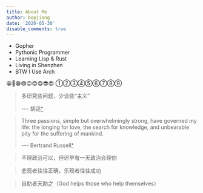 ```yaml
---
title: About Me
author: bopjiang
date: '2020-05-30'
disable_comments: true
---
```


* Gopher
* Pythonic Programmer
* Learning Lisp & Rust
* Living in Shenzhen
* BTW I Use Arch

😀🤑😁😅😉😊😋😎😍
①②③④⑤⑥⑦⑧⑨

> 多研究些问题，少谈些“主义”
>
> --- 胡适[⁺](https://zh.m.wikisource.org/zh-hans/%E5%A4%9A%E7%A0%94%E7%A9%B6%E4%BA%9B%E9%97%AE%E9%A2%98%EF%BC%8C%E5%B0%91%E8%B0%88%E4%BA%9B%E2%80%9C%E4%B8%BB%E4%B9%89%E2%80%9D)


> Three passions, simple but overwhelmingly strong, have governed my life: the longing
> for love, the search for knowledge, and unbearable pity for the suffering of mankind.
>
> --- Bertrand Russell[⁺](http://www.quotationspage.com/quote/3504.html)


> 不理政治可以，但迟早有一天政治会理你

> 悲观者往往正确，乐观者往往成功

> 自助者天助之（God helps those who help themselves）
